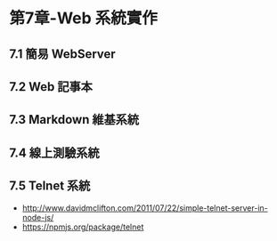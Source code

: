 # 第7章-Web 系統實作

## 7.1 簡易 WebServer

## 7.2 Web 記事本

## 7.3 Markdown 維基系統

## 7.4 線上測驗系統

## 7.5 Telnet 系統

* http://www.davidmclifton.com/2011/07/22/simple-telnet-server-in-node-js/
* https://npmjs.org/package/telnet

